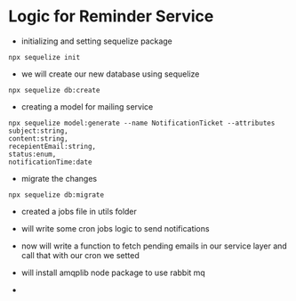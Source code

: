# Logic for Reminder Service

- initializing and setting sequelize package 
```
npx sequelize init
```
- we will create our new database using sequelize 
```
npx sequelize db:create
```
- creating a model for mailing service
```
npx sequelize model:generate --name NotificationTicket --attributes 
subject:string,
content:string,
recepientEmail:string,
status:enum,
notificationTime:date
```
- migrate the changes 
```
npx sequelize db:migrate
```
- created a jobs file in utils folder 
- will write some cron jobs logic to send notifications 
- now will write a function to fetch pending emails in our service layer and call that with our cron we setted

- will install amqplib node package to use rabbit mq
- 